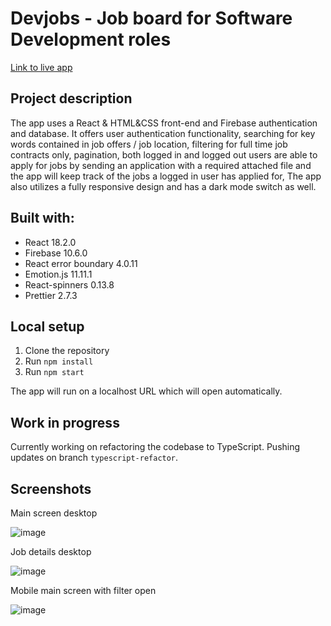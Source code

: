 # Devjobs - Job board for Software Development roles

[Link to live app](https://job-board-project-a6335.web.app/)

## **Project description**

The app uses a React & HTML&CSS front-end and Firebase authentication and database. It offers user authentication functionality, searching for key words contained in job offers / job location, filtering for full time job contracts only, pagination, both logged in and logged out users are able to apply for jobs by sending an application with a required attached file and the app will keep track of the jobs a logged in user has applied for, The app also utilizes a fully responsive design and has a dark mode switch as well.

## **Built with:**

- React 18.2.0
- Firebase 10.6.0
- React error boundary 4.0.11
- Emotion.js 11.11.1
- React-spinners 0.13.8
- Prettier 2.7.3

## **Local setup**

1. Clone the repository
2. Run `npm install`
3. Run `npm start`

The app will run on a localhost URL which will open automatically.

## Work in progress

Currently working on refactoring the codebase to TypeScript. Pushing updates on branch `typescript-refactor`.

## **Screenshots**

Main screen desktop

![image](https://github.com/denizMishev/job-board-project/assets/115874978/9a7147a6-effc-40d1-b920-285315531558)

Job details desktop

![image](https://github.com/denizMishev/job-board-project/assets/115874978/e1b90240-f9ee-4742-b526-3ab1b8821deb)

Mobile main screen with filter open

![image](https://github.com/denizMishev/job-board-project/assets/115874978/4c405893-be57-46f7-86d2-0ae5bf642f30)
